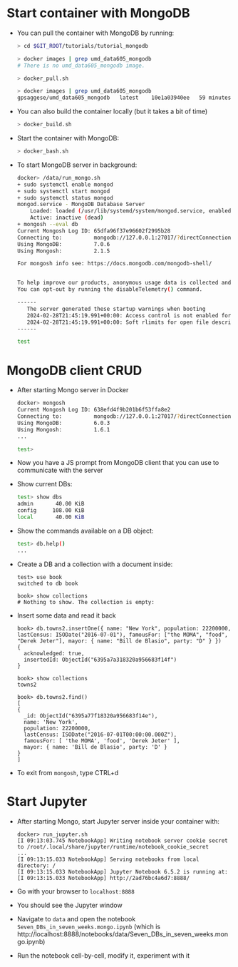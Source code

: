 # Start container with MongoDB

- You can pull the container with MongoDB by running:
  ```bash
  > cd $GIT_ROOT/tutorials/tutorial_mongodb

  > docker images | grep umd_data605_mongodb
  # There is no umd_data605_mongodb image.

  > docker_pull.sh

  > docker images | grep umd_data605_mongodb
  gpsaggese/umd_data605_mongodb   latest    10e1a03940ee   59 minutes ago   1.21GB
  ```

- You can also build the container locally (but it takes a bit of time)
  ```bash
  > docker_build.sh
  ```

- Start the container with MongoDB:
  ```bash
  > docker_bash.sh
  ```

- To start MongoDB server in background:
  ```bash
  docker> /data/run_mongo.sh
  + sudo systemctl enable mongod
  + sudo systemctl start mongod
  + sudo systemctl status mongod
  mongod.service - MongoDB Database Server
      Loaded: loaded (/usr/lib/systemd/system/mongod.service, enabled)
      Active: inactive (dead)
  + mongosh --eval db
  Current Mongosh Log ID: 65dfa96f37e96602f2995b28
  Connecting to:          mongodb://127.0.0.1:27017/?directConnection=true&serverSelectionTimeoutMS=2000&appName=mongosh+2.1.5
  Using MongoDB:          7.0.6
  Using Mongosh:          2.1.5

  For mongosh info see: https://docs.mongodb.com/mongodb-shell/


  To help improve our products, anonymous usage data is collected and sent to MongoDB periodically (https://www.mongodb.com/legal/privacy-policy).
  You can opt-out by running the disableTelemetry() command.

  ------
     The server generated these startup warnings when booting
     2024-02-28T21:45:19.991+00:00: Access control is not enabled for the database. Read and write access to data and configuration is unrestricted
     2024-02-28T21:45:19.991+00:00: Soft rlimits for open file descriptors too low
  ------

  test
  ```

# MongoDB client CRUD

- After starting Mongo server in Docker
  ```bash
  docker> mongosh
  Current Mongosh Log ID: 638efd4f9b201b6f53ffa8e2
  Connecting to:          mongodb://127.0.0.1:27017/?directConnection=true&serverSelectionTimeoutMS=2000&appName=mongosh+1.6.1
  Using MongoDB:          6.0.3
  Using Mongosh:          1.6.1
  ...

  test>
  ```
- Now you have a JS prompt from MongoDB client that you can use to communicate
  with the server

- Show current DBs:
  ```bash
  test> show dbs
  admin       40.00 KiB
  config     108.00 KiB
  local       40.00 KiB
  ```

- Show the commands available on a DB object:
  ```bash
  test> db.help()
  ...
  ```

- Create a DB and a collection with a document inside:
  ```
  test> use book
  switched to db book

  book> show collections
  # Nothing to show. The collection is empty:
  ```

- Insert some data and read it back
  ```
  book> db.towns2.insertOne({ name: "New York", population: 22200000, lastCensus: ISODate("2016-07-01"), famousFor: ["the MOMA", "food", "Derek Jeter"], mayor: { name: "Bill de Blasio", party: "D" } })
  {
    acknowledged: true,
    insertedId: ObjectId("6395a7a318320a956683f14f")
  }

  book> show collections
  towns2

  book> db.towns2.find()
  [
  {
    _id: ObjectId("6395a77f18320a956683f14e"),
    name: 'New York',
    population: 22200000,
    lastCensus: ISODate("2016-07-01T00:00:00.000Z"),
    famousFor: [ 'the MOMA', 'food', 'Derek Jeter' ],
    mayor: { name: 'Bill de Blasio', party: 'D' }
  }
  ]
  ```
- To exit from `mongosh`, type CTRL+d

# Start Jupyter

- After starting Mongo, start Jupyter server inside your container with:
  ```
  docker> run_jupyter.sh
  [I 09:13:03.745 NotebookApp] Writing notebook server cookie secret to /root/.local/share/jupyter/runtime/notebook_cookie_secret
  ...
  [I 09:13:15.033 NotebookApp] Serving notebooks from local directory: /
  [I 09:13:15.033 NotebookApp] Jupyter Notebook 6.5.2 is running at:
  [I 09:13:15.033 NotebookApp] http://2ad76bc4a6d7:8888/
  ```

- Go with your browser to `localhost:8888`
- You should see the Jupyter window

- Navigate to `data` and open the notebook `Seven_DBs_in_seven_weeks.mongo.ipynb`
  (which is
  http://localhost:8888/notebooks/data/Seven_DBs_in_seven_weeks.mongo.ipynb)

- Run the notebook cell-by-cell, modify it, experiment with it
